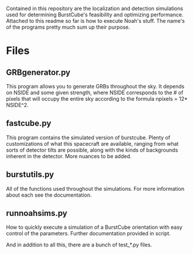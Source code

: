 Contained in this repository are the localization and detection simulations used for determining BurstCube's feasibility and optimizing performance. Attached to this readme so far is how to execute Noah's stuff. The name's of the programs pretty much sum up their purpose. 


Files
=====

GRBgenerator.py
---------------
This program allows you to generate GRBs throughout the sky. It depends on NSIDE and some given strength, where NSIDE corresponds to the # of pixels that will occupy the entire sky according to the formula npixels = 12* NSIDE^2.

fastcube.py
-----------
This program contains the simulated version of burstcube. Plenty of customizations of what this spacecraft are available, ranging from what sorts of detector tilts are possible, along with the kinds of backgrounds inherent in the detector. More nuances to be added. 

burstutils.py
-------------
All of the functions used throughout the simulations. For more information about each see the documentation. 

runnoahsims.py
--------------
How to quickly execute a simulation of a BurstCube orientation with easy control of the parameters. Further documentation provided in script. 


And in addition to all this, there are a bunch of test_*.py files. 

